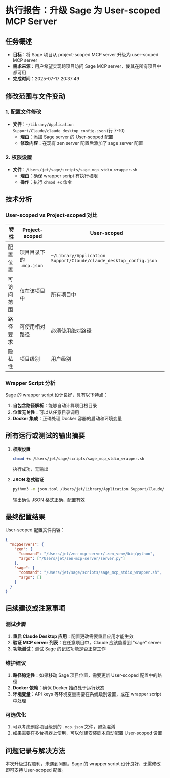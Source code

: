 # 执行报告：升级 Sage 为 User-scoped MCP Server

## 任务概述
- **目标**：将 Sage 项目从 project-scoped MCP server 升级为 user-scoped MCP server
- **需求来源**：用户希望实现跨项目访问 Sage MCP server，使其在所有项目中都可用
- **完成时间**：2025-07-17 20:37:49

## 修改范围与文件变动

### 1. 配置文件修改
- **文件**：`~/Library/Application Support/Claude/claude_desktop_config.json` (行 7-10)
  - **理由**：添加 Sage server 的 User-scoped 配置
  - **修改内容**：在现有 zen server 配置后添加了 sage server 配置

### 2. 权限设置
- **文件**：`/Users/jet/sage/scripts/sage_mcp_stdio_wrapper.sh`
  - **理由**：确保 wrapper script 有执行权限
  - **操作**：执行 `chmod +x` 命令

## 技术分析

### User-scoped vs Project-scoped 对比
| 特性 | Project-scoped | User-scoped |
|-----|---------------|-------------|
| 配置位置 | 项目目录下的 `.mcp.json` | `~/Library/Application Support/Claude/claude_desktop_config.json` |
| 可访问范围 | 仅在该项目中 | 所有项目中 |
| 路径要求 | 可使用相对路径 | 必须使用绝对路径 |
| 隐私性 | 项目级别 | 用户级别 |

### Wrapper Script 分析
Sage 的 wrapper script 设计良好，具有以下特点：
1. **自包含路径解析**：能够自动计算项目根目录
2. **位置无关性**：可以从任意目录调用
3. **Docker 集成**：正确处理 Docker 容器的启动和环境变量

## 所有运行或测试的输出摘要

1. **权限设置**
   ```bash
   chmod +x /Users/jet/sage/scripts/sage_mcp_stdio_wrapper.sh
   ```
   执行成功，无输出

2. **JSON 格式验证**
   ```bash
   python3 -m json.tool /Users/jet/Library/Application Support/Claude/claude_desktop_config.json
   ```
   输出确认 JSON 格式正确，配置有效

## 最终配置结果

User-scoped 配置文件内容：
```json
{
  "mcpServers": {
    "zen": {
      "command": "/Users/jet/zen-mcp-server/.zen_venv/bin/python",
      "args": ["/Users/jet/zen-mcp-server/server.py"]
    },
    "sage": {
      "command": "/Users/jet/sage/scripts/sage_mcp_stdio_wrapper.sh",
      "args": []
    }
  }
}
```

## 后续建议或注意事项

### 测试步骤
1. **重启 Claude Desktop 应用**：配置更改需要重启应用才能生效
2. **验证 MCP server 列表**：在任意项目中，Claude 应该能看到 "sage" server
3. **功能测试**：测试 Sage 的记忆功能是否正常工作

### 维护建议
1. **路径稳定性**：如果移动 Sage 项目位置，需要更新 User-scoped 配置中的路径
2. **Docker 依赖**：确保 Docker 始终处于运行状态
3. **环境变量**：API keys 等环境变量需要在系统级别设置，或在 wrapper script 中处理

### 可选优化
1. 可以考虑删除项目级别的 `.mcp.json` 文件，避免混淆
2. 如果需要在多台机器上使用，可以创建安装脚本自动配置 User-scoped 设置

## 问题记录与解决方法

本次升级过程顺利，未遇到问题。Sage 的 wrapper script 设计良好，无需修改即可支持 User-scoped 配置。